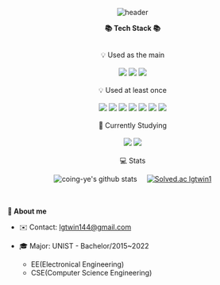 <!--
**coing-ye/coing-ye** is a ✨ _special_ ✨ repository because its `README.md` (this file) appears on your GitHub profile.
-->



<div align=center>

![header](https://capsule-render.vercel.app/api?type=waving&color=auto&height=300&section=header&text=Welcome%20to%20Co-ing👋&fontSize=60&fontAlign=60&fontColor=FFF)

<b>📚 Tech Stack 📚</b>
<br/><br/>

 💡 Used as the main
 <br/><br/>
 <img src="https://img.shields.io/badge/Python-3776AB?style=for-the-badge&logo=python&logoColor=white">
 <img src="https://img.shields.io/badge/javascript-F7DF1E?style=for-the-badge&logo=javascript&logoColor=white">
 <img src="https://img.shields.io/badge/MySQL-4479A1?style=for-the-badge&logo=mysql&logoColor=white">
 <br/><br/>
 💡 Used at least once
 <br/><br/>
 <img src="https://img.shields.io/badge/html5-E34F26?style=for-the-badge&logo=html5&logoColor=white">
 <img src="https://img.shields.io/badge/css3-1572B6?style=for-the-badge&logo=css3&logoColor=white">
 <img src="https://img.shields.io/badge/C-A8B9CC?style=for-the-badge&logo=C&logoColor=white">
 <img src="https://img.shields.io/badge/C++-00599C?style=for-the-badge&logo=cplusplus&logoColor=white">
 <img src="https://img.shields.io/badge/PHP-777BB4?style=for-the-badge&logo=php&logoColor=white">
 <img src="https://img.shields.io/badge/git-F05032?style=for-the-badge&logo=git&logoColor=white">
 <img src="https://img.shields.io/badge/Linux-FCC624?style=for-the-badge&logo=linux&logoColor=white">
 <br/><br/>
 🚀 Currently Studying
 <br/><br/>
  <img src="https://img.shields.io/badge/NodeJS-339933?style=for-the-badge&logo=nodedotjs&logoColor=white">
  <img src="https://img.shields.io/badge/React-61DAFBF05032?style=for-the-badge&logo=react&logoColor=white">
 <br/><br/>
 💻 Stats
 
 ![coing-ye's github stats](https://github-readme-stats.vercel.app/api?username=coing-ye&show_icons=true) &nbsp; &nbsp;
 [![Solved.ac
lgtwin1](http://mazassumnida.wtf/api/v2/generate_badge?boj=lgtwin1)](https://solved.ac/profile/lgtwin1)
</div>
<br/><br/>
<b>🏃 About me</b>

- ✉️ Contact: lgtwin144@gmail.com

- 🎓 Major: UNIST - Bachelor/2015~2022
  - EE(Electronical Engineering)
  - CSE(Computer Science Engineering) 


